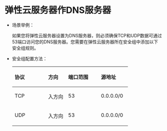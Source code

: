 # 弹性云服务器作DNS服务器<a name="ZH-CN_TOPIC_0140323159"></a>

-   场景举例：

    如果您将弹性云服务器设置为DNS服务器，则必须确保TCP和UDP数据可通过53端口访问您的DNS服务器。您需要在弹性云服务器所在安全组中添加以下安全组规则。

-   安全组配置方法：

    <a name="zh-cn_topic_0118534018_table30323767195135"></a>
    <table><thead align="left"><tr id="zh-cn_topic_0118534018_row15770184195135"><th class="cellrowborder" valign="top" width="28.93%" id="mcps1.1.5.1.1"><p id="zh-cn_topic_0118534018_p2316559195135"><a name="zh-cn_topic_0118534018_p2316559195135"></a><a name="zh-cn_topic_0118534018_p2316559195135"></a>协议</p>
    </th>
    <th class="cellrowborder" valign="top" width="17.27%" id="mcps1.1.5.1.2"><p id="zh-cn_topic_0118534018_p53423553195135"><a name="zh-cn_topic_0118534018_p53423553195135"></a><a name="zh-cn_topic_0118534018_p53423553195135"></a>方向</p>
    </th>
    <th class="cellrowborder" valign="top" width="28.349999999999998%" id="mcps1.1.5.1.3"><p id="zh-cn_topic_0118534018_p32340552195135"><a name="zh-cn_topic_0118534018_p32340552195135"></a><a name="zh-cn_topic_0118534018_p32340552195135"></a>端口范围</p>
    </th>
    <th class="cellrowborder" valign="top" width="25.45%" id="mcps1.1.5.1.4"><p id="zh-cn_topic_0118534018_p2339084195135"><a name="zh-cn_topic_0118534018_p2339084195135"></a><a name="zh-cn_topic_0118534018_p2339084195135"></a>源地址</p>
    </th>
    </tr>
    </thead>
    <tbody><tr id="zh-cn_topic_0118534018_row55248116195135"><td class="cellrowborder" valign="top" width="28.93%" headers="mcps1.1.5.1.1 "><p id="zh-cn_topic_0118534018_p45912425195135"><a name="zh-cn_topic_0118534018_p45912425195135"></a><a name="zh-cn_topic_0118534018_p45912425195135"></a>TCP</p>
    </td>
    <td class="cellrowborder" valign="top" width="17.27%" headers="mcps1.1.5.1.2 "><p id="zh-cn_topic_0118534018_p27918930195135"><a name="zh-cn_topic_0118534018_p27918930195135"></a><a name="zh-cn_topic_0118534018_p27918930195135"></a>入方向</p>
    </td>
    <td class="cellrowborder" valign="top" width="28.349999999999998%" headers="mcps1.1.5.1.3 "><p id="zh-cn_topic_0118534018_p46840856195135"><a name="zh-cn_topic_0118534018_p46840856195135"></a><a name="zh-cn_topic_0118534018_p46840856195135"></a>53</p>
    </td>
    <td class="cellrowborder" valign="top" width="25.45%" headers="mcps1.1.5.1.4 "><p id="zh-cn_topic_0118534018_p36012962195135"><a name="zh-cn_topic_0118534018_p36012962195135"></a><a name="zh-cn_topic_0118534018_p36012962195135"></a>0.0.0.0/0</p>
    </td>
    </tr>
    <tr id="zh-cn_topic_0118534018_row5566305020026"><td class="cellrowborder" valign="top" width="28.93%" headers="mcps1.1.5.1.1 "><p id="zh-cn_topic_0118534018_p3120540920026"><a name="zh-cn_topic_0118534018_p3120540920026"></a><a name="zh-cn_topic_0118534018_p3120540920026"></a>UDP</p>
    </td>
    <td class="cellrowborder" valign="top" width="17.27%" headers="mcps1.1.5.1.2 "><p id="zh-cn_topic_0118534018_p4461017620026"><a name="zh-cn_topic_0118534018_p4461017620026"></a><a name="zh-cn_topic_0118534018_p4461017620026"></a>入方向</p>
    </td>
    <td class="cellrowborder" valign="top" width="28.349999999999998%" headers="mcps1.1.5.1.3 "><p id="zh-cn_topic_0118534018_p5665449220026"><a name="zh-cn_topic_0118534018_p5665449220026"></a><a name="zh-cn_topic_0118534018_p5665449220026"></a>53</p>
    </td>
    <td class="cellrowborder" valign="top" width="25.45%" headers="mcps1.1.5.1.4 "><p id="zh-cn_topic_0118534018_p2561110020026"><a name="zh-cn_topic_0118534018_p2561110020026"></a><a name="zh-cn_topic_0118534018_p2561110020026"></a>0.0.0.0/0</p>
    </td>
    </tr>
    </tbody>
    </table>


